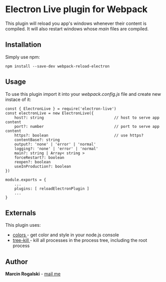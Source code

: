 # Electron Live plugin for Webpack

This plugin will reload you app's windows whenever their content is compiled. It will also restart windows whose <i>main</i> files are compiled.

## Installation

Simply use npm:

```
npm install --save-dev webpack-reload-electron
```

## Usage

To use this plugin import it into your <i>webpack.config.js</i> file and create new instace of it:

```
const { ElectronLive } = require('electron-live')
const electronLive = new ElectronLive({
	host?: string								// host to serve app content
	port?: number								// port to serve app content
	https?: boolean								// use https?
	contentBase?: string
	output?: 'none' | 'error' | 'normal'
	logging?: 'none' | 'error' | 'normal'
	main?: string | Array< string >
	forceRestart?: boolean
	reopen?: boolean
	useInProduction?: boolean
})

module.exports = {
	...
	plugins: [ reloadElectronPlugin ]
	...
}
```

## Externals

This plugin uses:
* [ colors ]( https://www.npmjs.com/package/colors ) - get color and style in your node.js console
* [ tree-kill ]( https://www.npmjs.com/package/tree-kill ) - kill all processes in the process tree, including the root process

## Author

**Marcin Rogalski** - [ mail me ]( mailto:marcinrogalski@interia.eu )